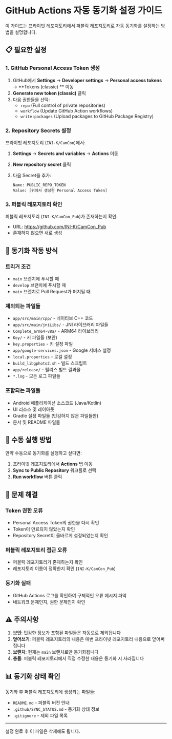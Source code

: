 # GitHub Actions 자동 동기화 설정 가이드

이 가이드는 프라이빗 레포지토리에서 퍼블릭 레포지토리로 자동 동기화를 설정하는 방법을 설명합니다.

## 📋 필요한 설정

### 1. GitHub Personal Access Token 생성

1. GitHub에서 **Settings** → **Developer settings** → **Personal access tokens** → **Tokens (classic)
   ** 이동
2. **Generate new token (classic)** 클릭
3. 다음 권한들을 선택:
    - `repo` (Full control of private repositories)
    - `workflow` (Update GitHub Action workflows)
    - `write:packages` (Upload packages to GitHub Package Registry)

### 2. Repository Secrets 설정

프라이빗 레포지토리 (`INI-K/CamCon`)에서:

1. **Settings** → **Secrets and variables** → **Actions** 이동
2. **New repository secret** 클릭
3. 다음 Secret을 추가:

   ```
   Name: PUBLIC_REPO_TOKEN
   Value: [위에서 생성한 Personal Access Token]
   ```

### 3. 퍼블릭 레포지토리 확인

퍼블릭 레포지토리 (`INI-K/CamCon_Pub`)가 존재하는지 확인:

- URL: https://github.com/INI-K/CamCon_Pub
- 존재하지 않으면 새로 생성

## 🔄 동기화 작동 방식

### 트리거 조건

- `main` 브랜치에 푸시할 때
- `develop` 브랜치에 푸시할 때
- `main` 브랜치로 Pull Request가 머지될 때

### 제외되는 파일들

- `app/src/main/cpp/` - 네이티브 C++ 코드
- `app/src/main/jniLibs/` - JNI 라이브러리 파일들
- `Complete_arm64-v8a/` - ARM64 라이브러리
- `Key/` - 키 파일들 (보안)
- `key.properties` - 키 설정 파일
- `app/google-services.json` - Google 서비스 설정
- `local.properties` - 로컬 설정
- `build_libgphoto2.sh` - 빌드 스크립트
- `app/release/` - 릴리스 빌드 결과물
- `*.log` - 모든 로그 파일들

### 포함되는 파일들

- Android 애플리케이션 소스코드 (Java/Kotlin)
- UI 리소스 및 레이아웃
- Gradle 설정 파일들 (민감하지 않은 파일들만)
- 문서 및 README 파일들

## 🔧 수동 실행 방법

만약 수동으로 동기화를 실행하고 싶다면:

1. 프라이빗 레포지토리에서 **Actions** 탭 이동
2. **Sync to Public Repository** 워크플로 선택
3. **Run workflow** 버튼 클릭

## 📝 문제 해결

### Token 권한 오류

- Personal Access Token의 권한을 다시 확인
- Token이 만료되지 않았는지 확인
- Repository Secret이 올바르게 설정되었는지 확인

### 퍼블릭 레포지토리 접근 오류

- 퍼블릭 레포지토리가 존재하는지 확인
- 레포지토리 이름이 정확한지 확인 (`INI-K/CamCon_Pub`)

### 동기화 실패

- GitHub Actions 로그를 확인하여 구체적인 오류 메시지 파악
- 네트워크 문제인지, 권한 문제인지 확인

## ⚠️ 주의사항

1. **보안**: 민감한 정보가 포함된 파일들은 자동으로 제외됩니다
2. **덮어쓰기**: 퍼블릭 레포지토리의 내용은 매번 프라이빗 레포지토리 내용으로 덮어써집니다
3. **브랜치**: 현재는 `main` 브랜치로만 동기화됩니다
4. **충돌**: 퍼블릭 레포지토리에서 직접 수정한 내용은 동기화 시 사라집니다

## 📊 동기화 상태 확인

동기화 후 퍼블릭 레포지토리에 생성되는 파일들:

- `README.md` - 퍼블릭 버전 안내
- `.github/SYNC_STATUS.md` - 동기화 상태 정보
- `.gitignore` - 제외 파일 목록

---

설정 완료 후 이 파일은 삭제해도 됩니다.